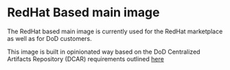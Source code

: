 # RedHat Based main image

The RedHat based main image is currently used for the RedHat marketplace as well as for DoD customers.

This image is built in opinionated way based on the DoD Centralized Artifacts Repository (DCAR) requirements outlined [here](https://dccscr.dsop.io/dsop/dccscr/tree/master/contributor-onboarding)
